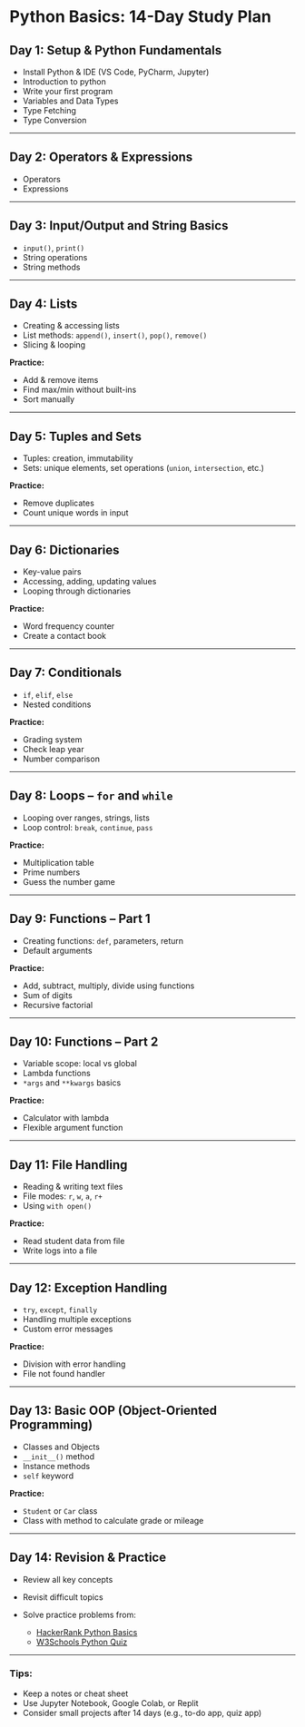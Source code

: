 # Python Basics: 14-Day Study Plan

## Day 1: Setup & Python Fundamentals

* Install Python & IDE (VS Code, PyCharm, Jupyter) 
* Introduction to python
* Write your first program
* Variables and Data Types
* Type Fetching
* Type Conversion

---

## Day 2: Operators & Expressions

* Operators
* Expressions

---

## Day 3: Input/Output and String Basics

* `input()`, `print()`
* String operations
* String methods

---

## Day 4: Lists

* Creating & accessing lists
* List methods: `append()`, `insert()`, `pop()`, `remove()`
* Slicing & looping

**Practice:**

* Add & remove items
* Find max/min without built-ins
* Sort manually

---

## Day 5: Tuples and Sets

* Tuples: creation, immutability
* Sets: unique elements, set operations (`union`, `intersection`, etc.)

**Practice:**

* Remove duplicates
* Count unique words in input

---

## Day 6: Dictionaries

* Key-value pairs
* Accessing, adding, updating values
* Looping through dictionaries

**Practice:**

* Word frequency counter
* Create a contact book

---

## Day 7: Conditionals

* `if`, `elif`, `else`
* Nested conditions

**Practice:**

* Grading system
* Check leap year
* Number comparison

---

## Day 8: Loops – `for` and `while`

* Looping over ranges, strings, lists
* Loop control: `break`, `continue`, `pass`

**Practice:**

* Multiplication table
* Prime numbers
* Guess the number game

---

## Day 9: Functions – Part 1

* Creating functions: `def`, parameters, return
* Default arguments

**Practice:**

* Add, subtract, multiply, divide using functions
* Sum of digits
* Recursive factorial

---

## Day 10: Functions – Part 2

* Variable scope: local vs global
* Lambda functions
* `*args` and `**kwargs` basics

**Practice:**

* Calculator with lambda
* Flexible argument function

---

## Day 11: File Handling

* Reading & writing text files
* File modes: `r`, `w`, `a`, `r+`
* Using `with open()`

**Practice:**

* Read student data from file
* Write logs into a file

---

## Day 12: Exception Handling

* `try`, `except`, `finally`
* Handling multiple exceptions
* Custom error messages

**Practice:**

* Division with error handling
* File not found handler

---

## Day 13: Basic OOP (Object-Oriented Programming)

* Classes and Objects
* `__init__()` method
* Instance methods
* `self` keyword

**Practice:**

* `Student` or `Car` class
* Class with method to calculate grade or mileage

---

## Day 14: Revision & Practice

* Review all key concepts
* Revisit difficult topics
* Solve practice problems from:

  * [HackerRank Python Basics](https://www.hackerrank.com/domains/tutorials/10-days-of-python)
  * [W3Schools Python Quiz](https://www.w3schools.com/quiztest/quiztest.asp?qtest=Python)

---

### Tips:

* Keep a notes or cheat sheet
* Use Jupyter Notebook, Google Colab, or Replit
* Consider small projects after 14 days (e.g., to-do app, quiz app)
